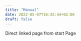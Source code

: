 ```yaml
---
title: "Manual"
date: 2022-05-07T16:42:44+02:00
draft: false
---
```

Direct linked page from start Page



